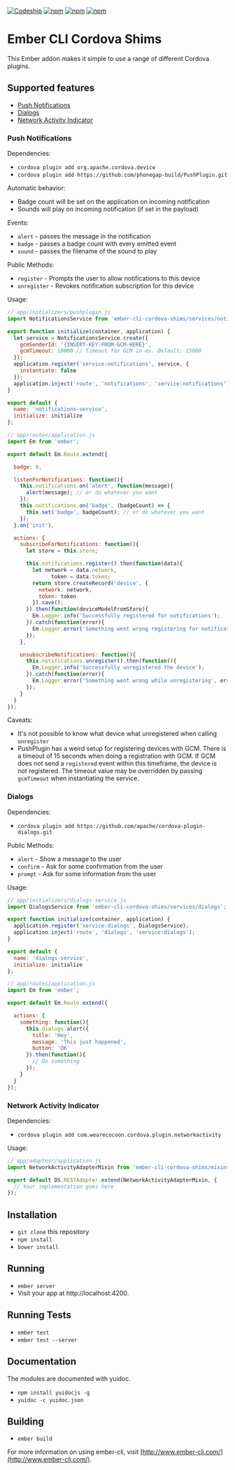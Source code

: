 [![Codeship](https://img.shields.io/codeship/3b024750-eb65-0132-bd94-5ecc4fff82a0.svg)](https://codeship.com/projects/83402)
[![npm](https://img.shields.io/npm/v/ember-cli-cordova-shims.svg)](https://www.npmjs.com/package/ember-cli-cordova-shims)
[![npm](https://img.shields.io/npm/dm/ember-cli-cordova-shims.svg)](https://www.npmjs.com/package/ember-cli-cordova-shims)
[![npm](https://img.shields.io/npm/l/ember-cli-cordova-shims.svg)](https://www.npmjs.com/package/ember-cli-cordova-shims)

# Ember CLI Cordova Shims

This Ember addon makes it simple to use a range of different Cordova plugins.

## Supported features

* [Push Notifications](#push-notifications)
* [Dialogs](#dialogs)
* [Network Activity Indicator](#network-activity-indicator)

### Push Notifications

Dependencies:

* `cordova plugin add org.apache.cordova.device`
* `cordova plugin add https://github.com/phonegap-build/PushPlugin.git`

Automatic behavior:

* Badge count will be set on the application on incoming notification
* Sounds will play on incoming notification (if set in the payload)

Events:

* `alert` - passes the message in the notification
* `badge` - passes a badge count with every emitted event
* `sound` - passes the filename of the sound to play

Public Methods:

* `register` - Prompts the user to allow notifications to this device
* `unregister` - Revokes notification subscription for this device

Usage:

```javascript
// app/initializers/pushplugin.js
import NotificationsService from 'ember-cli-cordova-shims/services/notifications';

export function initialize(container, application) {
  let service = NotificationsService.create({
    gcmSenderId: '{INSERT-KEY-FROM-GCM-HERE}',
    gcmTimeout: 10000 // Timeout for GCM in ms. Default: 15000
  });
  application.register('service:notifications', service, {
    instantiate: false
  });
  application.inject('route', 'notifications', 'service:notifications');
}

export default {
  name: 'notifications-service',
  initialize: initialize
};
```

```javascript
// app/routes/application.js
import Em from 'ember';

export default Em.Route.extend({

  badge: 0,

  listenForNotifications: function(){
    this.notifications.on('alert', function(message){
      alert(message); // or do whatever you want
    });
    this.notifications.on('badge', (badgeCount) => {
      this.set('badge', badgeCount); // or do whatever you want
    });
  }.on('init'),

  actions: {
    subscribeForNotifications: function(){
      let store = this.store;

      this.notifications.register().then(function(data){
        let network = data.network,
              token = data.token;
        return store.createRecord('device', {
          network: network,
          token: token
        }).save();
      }).then(function(deviceModelFromStore){
        Em.Logger.info('Successfully registered for notifications');
      }).catch(function(error){
        Em.Logger.error('Something went wrong registering for notifications', error);
      });
    },

    unsubscribeNotifications: function(){
      this.notifications.unregister().then(function(){
        Em.Logger.info('Successfully unregistered the device');
      }).catch(function(error){
        Em.Logger.error('Something went wrong while unregistering', error);
      });
    }
  }
});
```

Caveats:

* It's not possible to know what device what unregistered when calling `unregister`
* PushPlugin has a weird setup for registering devices with GCM. There is a timeout
of 15 seconds when doing a registration with GCM. If GCM does not send a `registered`
event within this timeframe, the device is not registered. The timeout value may be
overridden by passing `gcmTimeout` when instantiating the service.

### Dialogs

Dependencies:

* `cordova plugin add https://github.com/apache/cordova-plugin-dialogs.git`

Public Methods:

* `alert` - Show a message to the user
* `confirm` - Ask for some confirmation from the user
* `prompt` - Ask for some information from the user

Usage:

```javascript
// app/initializers/dialogs-service.js
import DialogsService from 'ember-cli-cordova-shims/services/dialogs';

export function initialize(container, application) {
  application.register('service:dialogs', DialogsService);
  application.inject('route', 'dialogs', 'service:dialogs');
}

export default {
  name: 'dialogs-service',
  initialize: initialize
};
```

```javascript
// app/routes/application.js
import Em from 'ember';

export default Em.Route.extend({

  actions: {
    something: function(){
      this.dialogs.alert({
        title: 'Hey',
        message: 'This just happened',
        button: 'OK'
      }).then(function(){
        // Do something
      });
    }
  }
});
```

### Network Activity Indicator

Dependencies:

* `cordova plugin add com.wearecocoon.cordova.plugin.networkactivity`

Usage:

```javascript
// app/adaptesr/application.js
import NetworkActivityAdapterMixin from 'ember-cli-cordova-shims/mixins/network-activity-adapter';

export default DS.RESTAdapter.extend(NetworkActivityAdapterMixin, {
  // Your implementation goes here
});
```

## Installation

* `git clone` this repository
* `npm install`
* `bower install`

## Running

* `ember server`
* Visit your app at http://localhost:4200.

## Running Tests

* `ember test`
* `ember test --server`

## Documentation

The modules are documented with yuidoc.

* `npm install yuidocjs -g`
* `yuidoc -c yuidoc.json`

## Building

* `ember build`

For more information on using ember-cli, visit [http://www.ember-cli.com/](http://www.ember-cli.com/).
